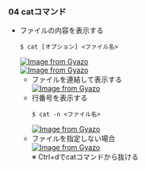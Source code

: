 ### 04 catコマンド
- ファイルの内容を表示する
  ```
  $ cat [オプション] <ファイル名>
  ```
  [![Image from Gyazo](https://i.gyazo.com/4eacdc9cdd8f3af13b93d7365a8a9551.png)](https://gyazo.com/4eacdc9cdd8f3af13b93d7365a8a9551)<br>
  [![Image from Gyazo](https://i.gyazo.com/674a2aed8a6f60611b3f09df19fbd554.png)](https://gyazo.com/674a2aed8a6f60611b3f09df19fbd554)
  - ファイルを連結して表示する<br>
    [![Image from Gyazo](https://i.gyazo.com/70e214f497f74020646d443c2c21da60.png)](https://gyazo.com/70e214f497f74020646d443c2c21da60)
  - 行番号を表示する
    ```
    $ cat -n <ファイル名>
    ```
    [![Image from Gyazo](https://i.gyazo.com/389f75ebeefcf552825f10b9e3b3974a.png)](https://gyazo.com/389f75ebeefcf552825f10b9e3b3974a)
  - ファイルを指定しない場合<br>
    [![Image from Gyazo](https://i.gyazo.com/003be123761532f0fed6a462064c0aaf.png)](https://gyazo.com/003be123761532f0fed6a462064c0aaf)<br>
    ※ Ctrl+dでcatコマンドから抜ける
